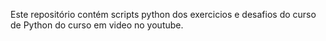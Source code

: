 Este repositório contém scripts python dos exercicios e desafios do curso de Python do curso em video no youtube.
